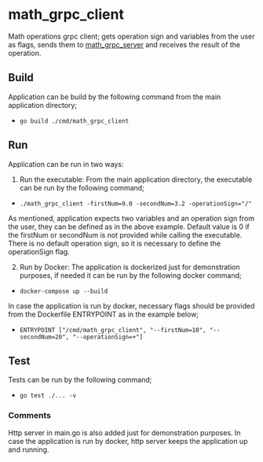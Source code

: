 # math_grpc_client
Math operations grpc client; gets operation sign and variables from the user as flags, sends them to [math_grpc_server](https://github.com/MitoVeli/math_grpc_server) and receives the result of the operation.

## Build
Application can be build by the following command from the main application directory;

-   `go build ./cmd/math_grpc_client`
## Run
Application can be run in two ways:

1) Run the executable: From the main application directory, the executable can be run by the following command;

-   `./math_grpc_client -firstNum=9.0 -secondNum=3.2 -operationSign="/"`

As mentioned, application expects two variables and an operation sign from the user, they can be defined as in the above example.
Default value is 0 if the firstNum or secondNum is not provided while calling the executable. There is no default operation sign, so it is necessary to define the operationSign flag.

2) Run by Docker: The application is dockerized just for demonstration purposes, if needed it can be run by the following docker command;

-   `docker-compose up --build`

In case the application is run by docker, necessary flags should be provided from the Dockerfile ENTRYPOINT as in the example below;

-   `ENTRYPOINT ["/cmd/math_grpc_client", "--firstNum=10", "--secondNum=20", "--operationSign=+"]`

## Test
Tests can be run by the following command;
-   `go test ./... -v`

### Comments
Http server in main.go is also added just for demonstration purposes. In case the application is run by docker, http server keeps the application up and running.